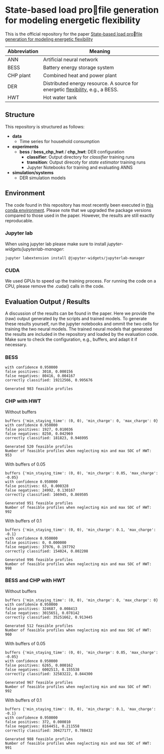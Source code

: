 # State-based load profile generation for modeling energetic flexibility

This is the official repository for the paper [State-based load profile generation for modeling energetic flexibility](https://doi.org/10.1186/s42162-019-0077-z)


|Abbreviation|Meaning|
|-|-|
|ANN|Artificial neural network|
|BESS|Battery energy storage system|
|CHP plant|Combined heat and power plant|
|DER|Distributed energy resource. A source for energetic [flexibility](https://publikationen.bibliothek.kit.edu/1000077040), e.g., a BESS.|
|HWT|Hot water tank|

## Structure

This repository is structured as follows:

- __data__
  - Time series for household consumption
- __experiments__
    - __bess__ / __bess_chp_hwt__ / __chp_hwt__: DER configuration
      - __classifier__: Output directory for _classifier_ training runs
      - __transition__: Output direcoty for _state estimator_ training runs
      - Jupyter Notebooks for training and evaluating ANNS
- __simulation/systems__
  -  DER simulation models

## Environment

The code found in this repository has most recently been executed in [this conda environment](environment).
Please note that we upgraded the package versions compared to those used in the paper. 
However, the results are still exactly reproducable.

### Jupyter lab

When using jupyter lab please make sure to install _jupyter-widgets/jupyterlab-manager_:
    
    jupyter labextension install @jupyter-widgets/jupyterlab-manager

### CUDA

We used GPUs to speed up the training process. For running the code on a CPU, please remove the .cuda() calls in the code.

## Evaluation Output / Results

A discussion of the results can be found in the paper. Here we provide the (raw) output generated by the scripts and trained models. 
To generate these results yourself, run the jupyter notebooks and ommit the two cells for training the two neural models. 
The trained neural models that generated the results are included in the repository and loaded by the evaluation code.
Make sure to check the configuration, e.g., buffers, and adapt it if necessary.

### BESS

    with confidence 0.950000
    false positives: 3018, 0.000156
    false negatives: 80416, 0.004167
    correctly classified: 19212566, 0.995676

    Generated 983 feasible profiles

### CHP with HWT

Without buffers

    buffers {'min_staying_time': (0, 0), 'min_charge': 0, 'max_charge': 0}
    with confidence 0.950000
    false positives: 1927, 0.010036
    false negatives: 8250, 0.042969
    correctly classified: 181823, 0.946995

    Generated 520 feasible profiles
    Number of feasible profiles when neglecting min and max SOC of HWT: 953

With buffers of 0.05

    buffers {'min_staying_time': (0, 0), 'min_charge': 0.05, 'max_charge': -0.05}
    with confidence 0.950000
    false positives: 63, 0.000328
    false negatives: 24992, 0.130167
    correctly classified: 166945, 0.869505

    Generated 951 feasible profiles
    Number of feasible profiles when neglecting min and max SOC of HWT: 992

With buffers of 0.1

    buffers {'min_staying_time': (0, 0), 'min_charge': 0.1, 'max_charge': -0.1}
    with confidence 0.950000
    false positives: 0, 0.000000
    false negatives: 37976, 0.197792
    correctly classified: 154024, 0.802208

    Generated 996 feasible profiles
    Number of feasible profiles when neglecting min and max SOC of HWT: 998


### BESS and CHP with HWT

Without buffers

    buffers {'min_staying_time': (0, 0), 'min_charge': 0, 'max_charge': 0}
    with confidence 0.950000
    false positives: 324687, 0.008413
    false negatives: 3015651, 0.078142
    correctly classified: 35251662, 0.913445

    Generated 512 feasible profiles
    Number of feasible profiles when neglecting min and max SOC of HWT: 960


With buffers of 0.05

    buffers {'min_staying_time': (0, 0), 'min_charge': 0.05, 'max_charge': -0.05}
    with confidence 0.950000
    false positives: 6265, 0.000162
    false negatives: 6002513, 0.155538
    correctly classified: 32583222, 0.844300

    Generated 967 feasible profiles
    Number of feasible profiles when neglecting min and max SOC of HWT: 992

With buffers of 0.1

    buffers {'min_staying_time': (0, 0), 'min_charge': 0.1, 'max_charge': -0.1}
    with confidence 0.950000
    false positives: 372, 0.000010
    false negatives: 8164451, 0.211558
    correctly classified: 30427177, 0.788432

    Generated 988 feasible profiles
    Number of feasible profiles when neglecting min and max SOC of HWT: 991

